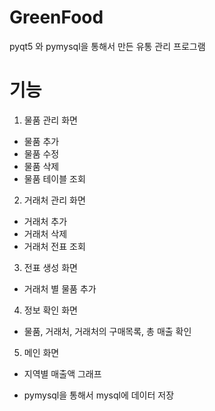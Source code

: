 # GreenFood
pyqt5 와 pymysql을 통해서 만든 유통 관리 프로그램

# 기능

1. 물품 관리 화면
  * 물품 추가 
  * 물품 수정 
  * 물품 삭제
  * 물품 테이블 조회
  
2. 거래처 관리 화면
  * 거래처 추가
  * 거래처 삭제
  * 거래처 전표 조회
 
3. 전표 생성 화면
  * 거래처 별 물품 추가
  
4. 정보 확인 화면
  * 물품, 거래처, 거래처의 구매목록, 총 매출 확인

5. 메인 화면
  * 지역별 매출액 그래프 

+ pymysql을 통해서 mysql에 데이터 저장
